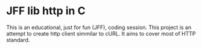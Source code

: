 # JFF lib http in C

This is an educational, just for fun (JFF), coding session. 
This project is an attempt to create http client simmilar to cURL.
It aims to cover most of HTTP standard.